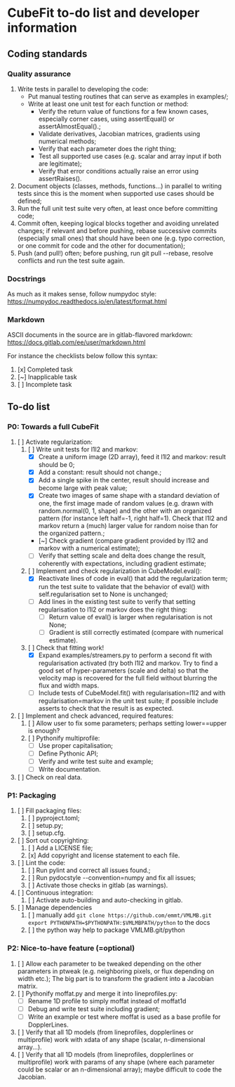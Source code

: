 # CubeFit to-do list and developer information

## Coding standards

### Quality assurance

1. Write tests in parallel to developing the code:
   - Put manual testing routines that can serve as examples in
     examples/;
   - Write at least one unit test for each function or method:
     - Verify the return value of functions for a few known cases,
       especially corner cases, using assertEqual() or
       assertAlmostEqual().;
     - Validate derivatives, Jacobian matrices, gradients using
       numerical methods;
     - Verify that each parameter does the right thing;
     - Test all supported use cases (e.g. scalar and array input if
       both are legitimate);
     - Verify that error conditions actually raise an error using
       assertRaises().
1. Document objects (classes, methods, functions...) in parallel to
   writing tests since this is the moment when supported use cases
   should be defined;
1. Run the full unit test suite very often, at least once before
   committing code;
1. Commit often, keeping logical blocks together and avoiding
   unrelated changes; if relevant and before pushing, rebase
   successive commits (especially small ones) that should have been
   one (e.g. typo correction, or one commit for code and the other for
   documentation);
1. Push (and pull!) often; before pushing, run git pull --rebase,
   resolve conflicts and run the test suite again.

### Docstrings

As much as it makes sense, follow numpydoc style:
https://numpydoc.readthedocs.io/en/latest/format.html

### Markdown

ASCII documents in the source are in gitlab-flavored markdown:
https://docs.gitlab.com/ee/user/markdown.html

For instance the checklists below follow this syntax:
1. [x] Completed task
1. [~] Inapplicable task
1. [ ] Incomplete task

## To-do list

### P0: Towards a full CubeFit

1. [ ] Activate regularization:
   1. [ ] Write unit tests for l1l2 and markov:
      - [x] Create a uniform image (2D array), feed it l1l2 and
            markov: result should be 0;
      - [x] Add a constant: result should not change.;
      - [x] Add a single spike in the center, result should increase
            and become large with peak value;
      - [x] Create two images of same shape with a standard deviation
            of one, the first image made of random values (e.g. drawn
            with random.normal(0, 1, shape) and the other with an
            organized pattern (for instance left half=-1, right
            half=1). Check that l1l2 and markov return a (much) larger
            value for random noise than for the organized pattern.;
      - [~] Check gradient (compare gradient provided by l1l2 and
            markov with a numerical estimate);
      - [ ] Verify that setting scale and delta does change the
            result, coherently with expectations, including gradient
            estimate;
   1. [ ] Implement and check regularization in CubeModel.eval():
      - [x] Reactivate lines of code in eval() that add the
            regularization term; run the test suite to validate that
            the behavior of eval() with self.regularisation set to
            None is unchanged;
      - [ ] Add lines in the existing test suite to verify that
            setting regularisation to l1l2 or markov does the right
            thing:
        - [ ] Return value of eval() is larger when regularisation
              is not None;
        - [ ] Gradient is still correctly estimated (compare with
              numerical estimate).
   1. [ ] Check that fitting work!
      - [x] Expand examples/streamers.py to perform a second fit with
            regularisation activated (try both l1l2 and markov. Try to
            find a good set of hyper-parameters (scale and delta) so
            that the velocity map is recovered for the full field
            without blurring the flux and width maps.
      - [ ] Include tests of CubeModel.fit() with regularisation=l1l2
            and with regularisation=markov in the unit test suite; if
            possible include asserts to check that the result is as
            expected.
1. [ ] Implement and check advanced, required features:
   1. [ ] Allow user to fix some parameters; perhaps setting
          lower==upper is enough?
   1. [ ] Pythonify multiprofile:
      - [ ] Use proper capitalisation;
      - [ ] Define Pythonic API;
      - [ ] Verify and write test suite and example;
      - [ ] Write documentation.
1. [ ] Check on real data.

### P1: Packaging

1. [ ] Fill packaging files:
   1. [ ] pyproject.toml;
   1. [ ] setup.py;
   1. [ ] setup.cfg.
1. [ ] Sort out copyrighting:
   1. [ ] Add a LICENSE file;
   1. [x] Add copyright and license statement to each file.
1. [ ] Lint the code:
   1. [ ] Run pylint and correct all issues found.;
   1. [ ] Run pydocstyle --convention=numpy  and fix all issues;
   1. [ ] Activate those checks in gitlab (as warnings).
1. [ ] Continuous integration:
   1. [ ] Activate auto-building and auto-checking in gitlab.
1. [ ] Manage dependencies
   1. [ ] manually add 
            ```
            git clone https://github.com/emmt/VMLMB.git
            export PYTHONPATH=$PYTHONPATH:$VMLMBPATH/python
            ```
        to the docs
   1. [ ] the python way help to package VMLMB.git/python

### P2: Nice-to-have feature (=optional)

1. [ ] Allow each parameter to be tweaked depending on the other
       parameters in ptweak (e.g. neighboring pixels, or flux
       depending on width etc.); The big part is to transform the
       gradient into a Jacobian matrix.
1. [ ] Pythonify moffat.py and merge it into lineprofiles.py:
   - [ ] Rename 1D profile to simply moffat instead of moffat1d
   - [ ] Debug and write test suite including gradient;
   - [ ] Write an example or test where moffat is used as a base
         profile for DopplerLines.
1. [ ] Verify that all 1D models (from lineprofiles, dopplerlines or
       multiprofile) work with xdata of any shape (scalar,
       n-dimensional array...).
1. [ ] Verify that all 1D models (from lineprofiles, dopplerlines or
       multiprofile) work with params of any shape (where each
       parameter could be scalar or an n-dimensional array); maybe
       difficult to code the Jacobian.
